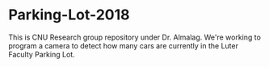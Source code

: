 # Parking-Lot-2018
This is CNU Research group repository under Dr. Almalag. We're working to program a camera to detect how many cars are currently in the Luter Faculty Parking Lot.
